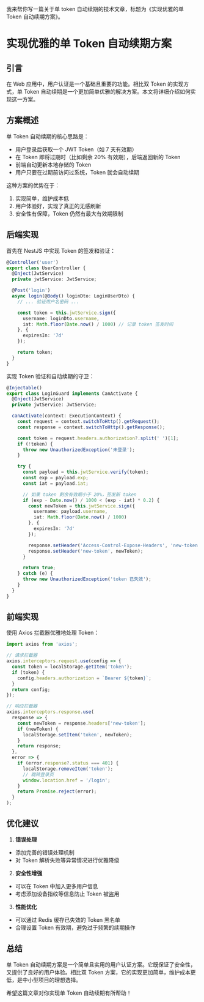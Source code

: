 我来帮你写一篇关于单 token 自动续期的技术文章，标题为《实现优雅的单 Token 自动续期方案》。

# 实现优雅的单 Token 自动续期方案

## 引言

在 Web 应用中，用户认证是一个基础且重要的功能。相比双 Token 的实现方式，单 Token 自动续期是一个更加简单优雅的解决方案。本文将详细介绍如何实现这一方案。

## 方案概述

单 Token 自动续期的核心思路是：

- 用户登录后获取一个 JWT Token（如 7 天有效期）
- 在 Token 即将过期时（比如剩余 20% 有效期），后端返回新的 Token
- 前端自动更新本地存储的 Token
- 用户只要在过期前访问过系统，Token 就会自动续期

这种方案的优势在于：

1. 实现简单，维护成本低
2. 用户体验好，实现了真正的无感刷新
3. 安全性有保障，Token 仍然有最大有效期限制

## 后端实现

首先在 NestJS 中实现 Token 的签发和验证：

```typescript:src/user/user.controller.ts
@Controller('user')
export class UserController {
  @Inject(JwtService)
  private jwtService: JwtService;

  @Post('login')
  async login(@Body() loginDto: LoginUserDto) {
    // ... 验证用户名密码 ...

    const token = this.jwtService.sign({
      username: loginDto.username,
      iat: Math.floor(Date.now() / 1000) // 记录 token 签发时间
    }, {
      expiresIn: '7d'
    });

    return token;
  }
}
```

实现 Token 验证和自动续期的守卫：

```typescript:src/guards/login.guard.ts
@Injectable()
export class LoginGuard implements CanActivate {
  @Inject(JwtService)
  private jwtService: JwtService;

  canActivate(context: ExecutionContext) {
    const request = context.switchToHttp().getRequest();
    const response = context.switchToHttp().getResponse();

    const token = request.headers.authorization?.split(' ')[1];
    if (!token) {
      throw new UnauthorizedException('未登录');
    }

    try {
      const payload = this.jwtService.verify(token);
      const exp = payload.exp;
      const iat = payload.iat;

      // 如果 token 剩余有效期小于 20%，签发新 token
      if (exp - Date.now() / 1000 < (exp - iat) * 0.2) {
        const newToken = this.jwtService.sign({
          username: payload.username,
          iat: Math.floor(Date.now() / 1000)
        }, {
          expiresIn: '7d'
        });

        response.setHeader('Access-Control-Expose-Headers', 'new-token');
        response.setHeader('new-token', newToken);
      }

      return true;
    } catch (e) {
      throw new UnauthorizedException('token 已失效');
    }
  }
}
```

## 前端实现

使用 Axios 拦截器优雅地处理 Token：

```typescript:src/utils/request.ts
import axios from 'axios';

// 请求拦截器
axios.interceptors.request.use(config => {
  const token = localStorage.getItem('token');
  if (token) {
    config.headers.authorization = `Bearer ${token}`;
  }
  return config;
});

// 响应拦截器
axios.interceptors.response.use(
  response => {
    const newToken = response.headers['new-token'];
    if (newToken) {
      localStorage.setItem('token', newToken);
    }
    return response;
  },
  error => {
    if (error.response?.status === 401) {
      localStorage.removeItem('token');
      // 跳转登录页
      window.location.href = '/login';
    }
    return Promise.reject(error);
  }
);
```

## 优化建议

1. **错误处理**

- 添加完善的错误处理机制
- 对 Token 解析失败等异常情况进行优雅降级

2. **安全性增强**

- 可以在 Token 中加入更多用户信息
- 考虑添加设备指纹等信息防止 Token 被盗用

3. **性能优化**

- 可以通过 Redis 缓存已失效的 Token 黑名单
- 合理设置 Token 有效期，避免过于频繁的续期操作

## 总结

单 Token 自动续期方案是一个简单且实用的用户认证方案。它既保证了安全性，又提供了良好的用户体验。相比双 Token 方案，它的实现更加简单，维护成本更低，是中小型项目的理想选择。

希望这篇文章对你实现单 Token 自动续期有所帮助！
